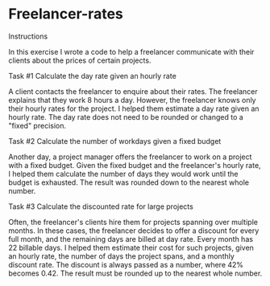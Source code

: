 # Freelancer-rates

Instructions

In this exercise I wrote a code to help a freelancer communicate with their clients about the prices of certain projects. 

Task #1 Calculate the day rate given an hourly rate

A client contacts the freelancer to enquire about their rates. The freelancer explains that they work 8 hours a day. However, the freelancer knows only their hourly rates for the project. I helped them estimate a day rate given an hourly rate. The day rate does not need to be rounded or changed to a "fixed" precision.

Task #2 Calculate the number of workdays given a fixed budget

Another day, a project manager offers the freelancer to work on a project with a fixed budget. Given the fixed budget and the freelancer's hourly rate, I helped them calculate the number of days they would work until the budget is exhausted. The result was rounded down to the nearest whole number.

Task #3 Calculate the discounted rate for large projects

Often, the freelancer's clients hire them for projects spanning over multiple months. In these cases, the freelancer decides to offer a discount for every full month, and the remaining days are billed at day rate. Every month has 22 billable days. I helped them estimate their cost for such projects, given an hourly rate, the number of days the project spans, and a monthly discount rate. The discount is always passed as a number, where 42% becomes 0.42. The result must be rounded up to the nearest whole number.

